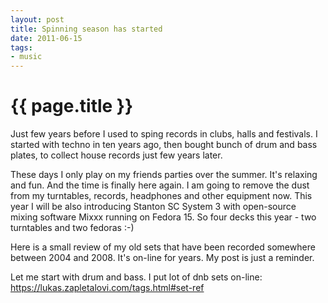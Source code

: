 ```yaml
---
layout: post
title: Spinning season has started
date: 2011-06-15
tags:
- music
---
```


<h1>{{ page.title }}</h1>

Just few years before I used to sping records in clubs, halls and festivals. I started with techno in ten years ago, then bought bunch of drum and bass plates, to collect house records just few years later.

These days I only play on my friends parties over the summer. It's relaxing and fun. And the time is finally here again. I am going to remove the dust from my turntables, records, headphones and other equipment now. This year I will be also introducing Stanton SC System 3 with open-source mixing software Mixxx running on Fedora 15. So four decks this year - two turntables and two fedoras :-)

Here is a small review of my old sets that have been recorded somewhere between 2004 and 2008. It's on-line for years. My post is just a reminder.

Let me start with drum and bass. I put lot of dnb sets on-line: https://lukas.zapletalovi.com/tags.html#set-ref
